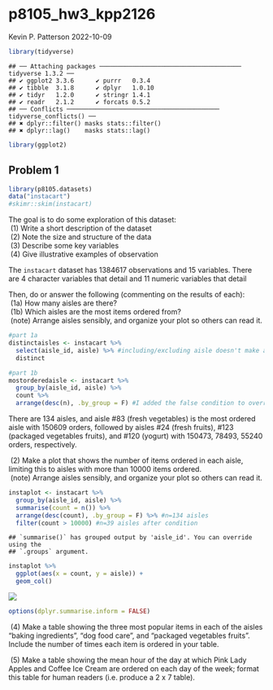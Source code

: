p8105_hw3_kpp2126
================
Kevin P. Patterson
2022-10-09

``` r
library(tidyverse)
```

    ## ── Attaching packages ─────────────────────────────────────── tidyverse 1.3.2 ──
    ## ✔ ggplot2 3.3.6      ✔ purrr   0.3.4 
    ## ✔ tibble  3.1.8      ✔ dplyr   1.0.10
    ## ✔ tidyr   1.2.0      ✔ stringr 1.4.1 
    ## ✔ readr   2.1.2      ✔ forcats 0.5.2 
    ## ── Conflicts ────────────────────────────────────────── tidyverse_conflicts() ──
    ## ✖ dplyr::filter() masks stats::filter()
    ## ✖ dplyr::lag()    masks stats::lag()

``` r
library(ggplot2)
```

## Problem 1

``` r
library(p8105.datasets)
data("instacart")
#skimr::skim(instacart)
```

The goal is to do some exploration of this dataset:  
 (1) Write a short description of the dataset  
 (2) Note the size and structure of the data  
 (3) Describe some key variables  
 (4) Give illustrative examples of observation

The `instacart` dataset has 1384617 observations and 15 variables. There
are 4 character variables that detail and 11 numeric variables that
detail

Then, do or answer the following (commenting on the results of each):  
 (1a) How many aisles are there?  
 (1b) Which aisles are the most items ordered from?  
 (note) Arrange aisles sensibly, and organize your plot so others can
read it.

``` r
#part 1a
distinctaisles <- instacart %>%
  select(aisle_id, aisle) %>% #including/excluding aisle doesn't make any difference in the final count
  distinct

#part 1b
mostorderedaisle <- instacart %>%
  group_by(aisle_id, aisle) %>%
  count %>%
  arrange(desc(n), .by_group = F) #I added the false condition to override the grouping I did earlier so that I can arrange it by descending order without any attention to group
```

There are 134 aisles, and aisle \#83 (fresh vegetables) is the most
ordered aisle with 150609 orders, followed by aisles \#24 (fresh
fruits), \#123 (packaged vegetables fruits), and \#120 (yogurt) with
150473, 78493, 55240 orders, respectively.

 (2) Make a plot that shows the number of items ordered in each aisle,
limiting this to aisles with more than 10000 items ordered.  
 (note) Arrange aisles sensibly, and organize your plot so others can
read it.

``` r
instaplot <- instacart %>%
  group_by(aisle_id, aisle) %>%
  summarise(count = n()) %>%
  arrange(desc(count), .by_group = F) %>% #n=134 aisles
  filter(count > 10000) #n=39 aisles after condition
```

    ## `summarise()` has grouped output by 'aisle_id'. You can override using the
    ## `.groups` argument.

``` r
instaplot %>%
  ggplot(aes(x = count, y = aisle)) +
  geom_col()
```

![](p8105_hw3_kpp2126_files/figure-gfm/items%20ordered-1.png)<!-- -->

``` r
options(dplyr.summarise.inform = FALSE)
```

 (4) Make a table showing the three most popular items in each of the
aisles “baking ingredients”, “dog food care”, and “packaged vegetables
fruits”. Include the number of times each item is ordered in your table.

 (5) Make a table showing the mean hour of the day at which Pink Lady
Apples and Coffee Ice Cream are ordered on each day of the week; format
this table for human readers (i.e. produce a 2 x 7 table).
